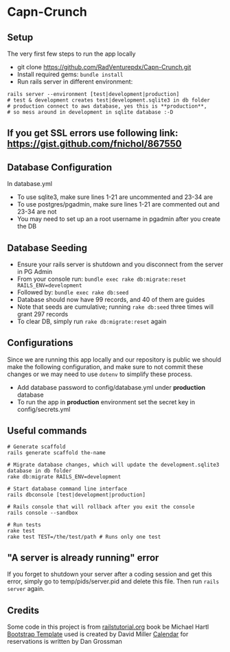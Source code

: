 # Capn-Crunch

## Setup
The very first few steps to run the app locally
- git clone https://github.com/RadVenturepdx/Capn-Crunch.git
- Install required gems: ```bundle install ```
- Run rails server in different environment:
```shell
rails server --environment [test|development|production]
# test & development creates test|development.sqlite3 in db folder
# production connect to aws database, yes this is **production**,
# so mess around in development in sqlite database :-D
```

## If you get SSL errors use following link: https://gist.github.com/fnichol/867550

## Database Configuration
In database.yml
- To use sqlite3, make sure lines 1-21 are uncommented and 23-34 are
- To use postgres/pgadmin, make sure lines 1-21 are commented out and 23-34 are not
- You may need to set up an a root username in pgadmin after you create the DB

## Database Seeding
- Ensure your rails server is shutdown and you disconnect from the server in PG Admin
- From your console run: ```bundle exec rake db:migrate:reset RAILS_ENV=development```
- Followed by: ```bundle exec rake db:seed```
- Database should now have 99 records, and 40 of them are guides
- Note that seeds are cumulative; running ```rake db:seed``` three times will grant 297 records
- To clear DB, simply run ```rake db:migrate:reset``` again

## Configurations
Since we are running this app locally and our repository is public we should
make the following configuration, and make sure to not commit these changes or
we may need to use ```dotenv``` to simplify these process.

- Add database password to config/database.yml under **production** database
- To run the app in **production** environment set the secret key in
config/secrets.yml


## Useful commands
```shell
# Generate scaffold
rails generate scaffold the-name

# Migrate database changes, which will update the development.sqlite3
database in db folder
rake db:migrate RAILS_ENV=development

# Start database command line interface
rails dbconsole [test|development|production]

# Rails console that will rollback after you exit the console
rails console --sandbox

# Run tests
rake test
rake test TEST=/the/test/path # Runs only one test
```
## "A server is already running" error
If you forget to shutdown your server after a coding session and get this error,
simply go to temp/pids/server.pid and delete this file. Then run ```rails server```
again.

## Credits
Some code in this project is from
[railstutorial.org](https://www.railstutorial.org/book) book be Michael Hartl
[Bootstrap Template](https://github.com/IronSummit/Media/startbootstrap-modern-business) used is created by David Miller
[Calendar](https://github.com/dangrossman/bootstrap-daterangepicker) for reservations is written by Dan Grossman
